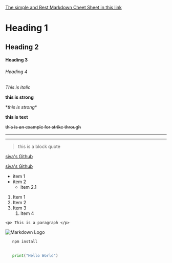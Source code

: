 <!-- Best Markdown Guide -->
[The simple and Best Markdown Cheet Sheet in this link](https://guides.github.com/features/mastering-markdown/#intro)

<!-- Headings -->
# Heading 1
## Heading 2
#### Heading 3
###### Heading 4

<!-- Italics -->
*This is italic*

<!-- this is strong -->
**this is strong**

<!-- use a \ like java to escape the Special characters -->
\**this is strong*\*

__this is text__

<!-- strike through -->
~~this is an example for strike through~~

<!-- Horizontal Rule -->

---
___

<!-- Blockquote -->
> this is a block quote

<!-- Links -->
[siva's Github](https://github.com/sivakguru)
<!-- Links with message or discription-->
[siva's Github](https://github.com/sivakguru "siva's Github for Linux Essentials")

<!-- unordered list -->

* item 1
* item 2
  * item 2.1

<!-- Ordered list -->

1. Item 1
1. Item 2
1. Item 3
   1. Item 4

<!-- Inline Code Block -->
`<p> This is a paragraph </p>`

<!-- Images -->
![Markdown Logo](https://www.logodesignlove.com/images/literal/red-cross-logo.jpg)


<!-- Git Hub Markdowns-->

<!-- Code Bloacks-->
```Bash
   npm install

```

```python
   
   print("Hello World")

```

<!-- Tables -->

<!-- Task List-->

